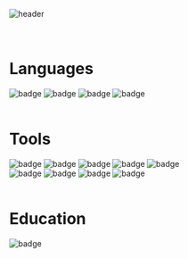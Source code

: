 ![header](https://capsule-render.vercel.app/api?type=rounded&color=gradient&text=Lim%20Information%20&height=200&fontSize=60&textBg=true)
<br><br><br>
# Languages <br>
![badge](https://img.shields.io/badge/C-A8B9CC?style=plastic&logo=C&logoColor=black) ![badge](https://img.shields.io/badge/C++-00599C?style=plastic&logo=cplusplus&logoColor=white) ![badge](https://img.shields.io/badge/C%23-512BD4?style=plastic&logo=csharp&logoColor=white) ![badge](https://img.shields.io/badge/Python-3776AB?style=plastic&logo=python&logoColor=white)
<br><br>
# Tools <br>
![badge](https://img.shields.io/badge/Visual%20Studio-5C2D91?style=plastic&logo=visualstudio&logoColor=white) ![badge](https://img.shields.io/badge/Visual%20Studio%20Code-007ACC?style=plastic&logo=visualstudiocode&logoColor=white) ![badge](https://img.shields.io/badge/STMicroelectronics-03234B?style=plastic&logo=stmicroelectronics&logoColor=white) ![badge](https://img.shields.io/badge/Arm%20Keil-394049?style=plastic&logo=armkeil&logoColor=white) ![badge](https://img.shields.io/badge/Raspberry%20Pi-A22846?style=plastic&logo=raspberrypi&logoColor=white)
<br> ![badge](https://img.shields.io/badge/Linux-FCC624?style=plastic&logo=linux&logoColor=black) ![badge](https://img.shields.io/badge/TensorFlow-FF6F00?style=plastic&logo=tensorflow&logoColor=white) ![badge](https://img.shields.io/badge/OpenCV-5C3EE8?style=plastic&logo=opencv&logoColor=white) ![badge](https://img.shields.io/badge/MySQL-4479A1?style=plastic&logo=mysql&logoColor=white)
<br><br>
# Education <br>
![badge](https://img.shields.io/badge/[intel]%20Edge%20AI%20S/W%20Academy-0071C5?style=plastic&logo=&logoColor=white)

<!--
**lim9507/lim9507** is a ✨ _special_ ✨ repository because its `README.md` (this file) appears on your GitHub profile.

Here are some ideas to get you started:

- 🔭 I’m currently working on ...
- 🌱 I’m currently learning ...
- 👯 I’m looking to collaborate on ...
- 🤔 I’m looking for help with ...
- 💬 Ask me about ...
- 📫 How to reach me: ...
- 😄 Pronouns: ...
- ⚡ Fun fact: ...
-->
